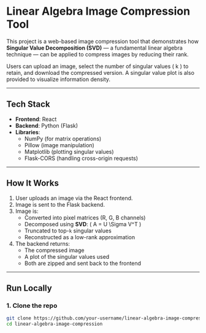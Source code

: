 # Linear Algebra Image Compression Tool

This project is a web-based image compression tool that demonstrates how **Singular Value Decomposition (SVD)** — a fundamental linear algebra technique — can be applied to compress images by reducing their rank.

Users can upload an image, select the number of singular values \( k \) to retain, and download the compressed version. A singular value plot is also provided to visualize information density.

---

## Tech Stack

- **Frontend**: React
- **Backend**: Python (Flask)
- **Libraries**:
  - NumPy (for matrix operations)
  - Pillow (image manipulation)
  - Matplotlib (plotting singular values)
  - Flask-CORS (handling cross-origin requests)

---

## How It Works

1. User uploads an image via the React frontend.
2. Image is sent to the Flask backend.
3. Image is:
   - Converted into pixel matrices (R, G, B channels)
   - Decomposed using **SVD**: \( A = U \Sigma V^T \)
   - Truncated to top-`k` singular values
   - Reconstructed as a low-rank approximation
4. The backend returns:
   - The compressed image
   - A plot of the singular values used
   - Both are zipped and sent back to the frontend

---

## Run Locally

### 1. Clone the repo
```bash
git clone https://github.com/your-username/linear-algebra-image-compression.git
cd linear-algebra-image-compression

